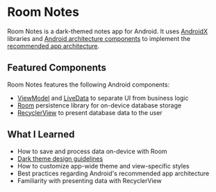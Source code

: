 # Room Notes

Room Notes is a dark-themed notes app for Android. It uses
[AndroidX](https://developer.android.com/jetpack/androidx/)
libraries and
[Android architecture components](https://developer.android.com/topic/libraries/architecture/)
to implement the
[recommended app architecture](https://developer.android.com/jetpack/docs/guide#recommended-app-arch).

## Featured Components

Room Notes features the following Android components:

- [ViewModel](https://developer.android.com/topic/libraries/architecture/viewmodel)
and
[LiveData](https://developer.android.com/topic/libraries/architecture/livedata)
to separate UI from business logic
- [Room](https://developer.android.com/training/data-storage/room/index.html)
persistence library for on-device database storage
- [RecyclerView](https://developer.android.com/guide/topics/ui/layout/recyclerview#structure)
to present database data to the user

## What I Learned

- How to save and process data on-device with Room
- [Dark theme design guidelines](https://www.material.io/design/color/dark-theme.html)
- How to customize app-wide theme and view-specific styles
- Best practices regarding Android's recommended app architecture
- Familiarity with presenting data with RecyclerView
